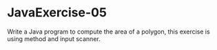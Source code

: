 # JavaExercise-05
Write a Java program to compute the area of a polygon, this exercise is using method and input scanner.
